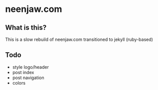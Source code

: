 # neenjaw.com

## What is this?

This is a slow rebuild of neenjaw.com transitioned to jekyll (ruby-based)

## Todo

- style logo/header
- post index
- post navigation
- colors
